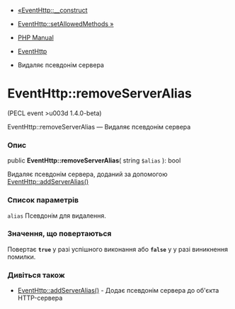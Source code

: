 - [«EventHttp::\_\_construct](eventhttp.construct.md)
- [EventHttp::setAllowedMethods »](eventhttp.setallowedmethods.md)

- [PHP Manual](index.md)
- [EventHttp](class.eventhttp.md)
- Видаляє псевдонім сервера

# EventHttp::removeServerAlias

(PECL event \>u003d 1.4.0-beta)

EventHttp::removeServerAlias — Видаляє псевдонім сервера

### Опис

public **EventHttp::removeServerAlias**( string `$alias` ): bool

Видаляє псевдонім сервера, доданий за допомогою
[EventHttp::addServerAlias()](eventhttp.addserveralias.md)

### Список параметрів

`alias`
Псевдонім для видалення.

### Значення, що повертаються

Повертає **`true`** у разі успішного виконання або **`false`** у
у разі виникнення помилки.

### Дивіться також

- [EventHttp::addServerAlias()](eventhttp.addserveralias.md) -
Додає псевдонім сервера до об'єкта HTTP-сервера
